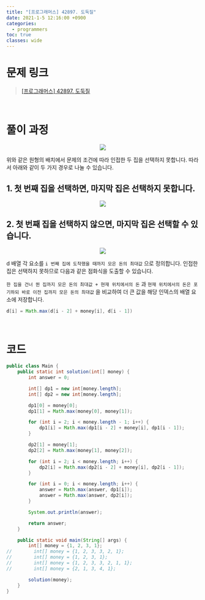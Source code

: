 ```yaml
---
title: "[프로그래머스] 42897. 도둑질"
date: 2021-1-5 12:16:00 +0900
categories:
  - programmers
toc: true
classes: wide
---
```


# 문제 링크

> [[프로그래머스] 42897. 도둑질](https://programmers.co.kr/learn/courses/30/lessons/42897)

<br>

# 풀이 과정

<center><img src="http://dl.dropbox.com/s/cy7oyk5jbmj1rto/%ED%94%84%EB%A1%9C%EA%B7%B8%EB%9E%98%EB%A8%B8%EC%8A%A4-42897_%EB%8F%84%EB%91%91%EC%A7%88-1.png"></center>

위와 같은 원형의 배치에서 문제의 조건에 따라 인접한 두 집을 선택하지 못합니다. 따라서 아래와 같이 두 가지 경우로 나눌 수 있습니다.

## 1. 첫 번째 집을 선택하면, 마지막 집은 선택하지 못합니다.

<center><img src="http://dl.dropbox.com/s/gl9akb5q8relkjy/%ED%94%84%EB%A1%9C%EA%B7%B8%EB%9E%98%EB%A8%B8%EC%8A%A4-42897_%EB%8F%84%EB%91%91%EC%A7%88-2.png"></center>

## 2. 첫 번째 집을 선택하지 않으면, 마지막 집은 선택할 수 있습니다.

<center><img src="http://dl.dropbox.com/s/0z0v5056koexc16/%ED%94%84%EB%A1%9C%EA%B7%B8%EB%9E%98%EB%A8%B8%EC%8A%A4-42897_%EB%8F%84%EB%91%91%EC%A7%88-3.png"></center>

d 배열 각 요소를  `i 번째 집에 도착했을 때까지 모은 돈의 최대값` 으로 정의합니다. 인접한 집은 선택하지 못하므로 다음과 같은 점화식을 도출할 수 있습니다.

`한 집을 건너 뛴 집까지 모은 돈의 최대값 + 현재 위치에서의 돈` 과 `현재 위치에서의 돈은 포기하되 바로 이전 집까지 모은 돈의 최대값` 을 비교하여 더 큰 값을 해당 인덱스의 배열 요소에 저장합니다.

```java
d[i] = Math.max(d[i - 2] + money[i], d[i - 1])
```

<br>

# 코드

```java
public class Main {
    public static int solution(int[] money) {
        int answer = 0;

        int[] dp1 = new int[money.length];
        int[] dp2 = new int[money.length];

        dp1[0] = money[0];
        dp1[1] = Math.max(money[0], money[1]);

        for (int i = 2; i < money.length - 1; i++) {
            dp1[i] = Math.max(dp1[i - 2] + money[i], dp1[i - 1]);
        }

        dp2[1] = money[1];
        dp2[2] = Math.max(money[1], money[2]);

        for (int i = 2; i < money.length; i++) {
            dp2[i] = Math.max(dp2[i - 2] + money[i], dp2[i - 1]);
        }

        for (int i = 0; i < money.length; i++) {
            answer = Math.max(answer, dp1[i]);
            answer = Math.max(answer, dp2[i]);
        }

        System.out.println(answer);

        return answer;
    }

    public static void main(String[] args) {
        int[] money = {1, 2, 3, 1};
//        int[] money = {1, 2, 3, 3, 2, 1};
//        int[] money = {1, 2, 3, 1};
//        int[] money = {1, 2, 3, 3, 2, 1, 1};
//        int[] money = {2, 1, 3, 4, 1};

        solution(money);
    }
}
```